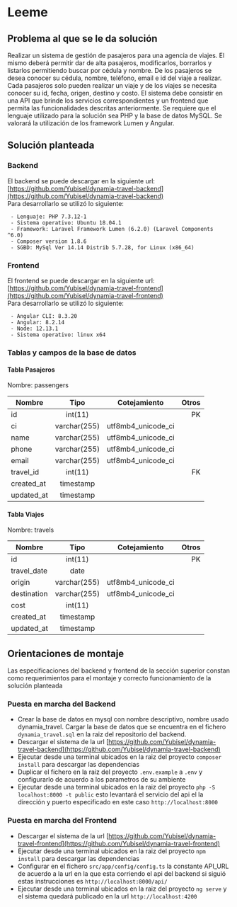 # Leeme

## Problema al que se le da solución

Realizar un sistema de gestión de pasajeros para una agencia de viajes. El mismo deberá permitir dar de alta pasajeros, modificarlos, borrarlos y listarlos permitiendo buscar por cédula y nombre. De los pasajeros se desea conocer su cédula, nombre, teléfono, email e id del viaje a realizar. Cada pasajeros solo pueden realizar un viaje y de los viajes se necesita conocer su id, fecha, origen, destino y costo.
El sistema debe consistir en una API que brinde los servicios correspondientes y un frontend que permita las funcionalidades descritas anteriormente.
Se requiere que el lenguaje utilizado para la solución sea PHP y la base de datos MySQL. Se valorará la utilización de los framework Lumen y Angular.

## Solución planteada

### Backend

El backend se puede descargar en la siguiente url:  
[https://github.com/Yubisel/dynamia-travel-backend](https://github.com/Yubisel/dynamia-travel-backend)  
Para desarrollarlo se utilizó lo siguiente:
```
 - Lenguaje: PHP 7.3.12-1
 - Sistema operativo: Ubuntu 18.04.1
 - Framework: Laravel Framework Lumen (6.2.0) (Laravel Components ^6.0)
 - Composer version 1.8.6
 - SGBD: MySql Ver 14.14 Distrib 5.7.28, for Linux (x86_64)
```

### Frontend

El frontend se puede descargar en la siguiente url:  
[https://github.com/Yubisel/dynamia-travel-frontend](https://github.com/Yubisel/dynamia-travel-frontend)  
Para desarrollarlo se utilizó lo siguiente:
```
 - Angular CLI: 8.3.20
 - Angular: 8.2.14
 - Node: 12.13.1
 - Sistema operativo: linux x64
```

### Tablas y campos de la base de datos

#### Tabla Pasajeros

Nombre: passengers

| Nombre	| Tipo      	| Cotejamiento  	| Otros 	|
|-----------|:-------------:|:-----------------:|----------:|
| id	    |int(11)        |           	    |PK         |
| ci	    |varchar(255)	|utf8mb4_unicode_ci	|	        |
|name   	|varchar(255)	|utf8mb4_unicode_ci	|	  	    |
|phone  	|varchar(255)	|utf8mb4_unicode_ci	|	  	    |
|email      |varchar(255)	|utf8mb4_unicode_ci	|	  	    |
|travel_id  |int(11)        |                   |FK         |
|created_at	|timestamp      |  	                |           |
|updated_at	|timestamp      |                   |           |

#### Tabla Viajes

Nombre: travels

| Nombre	|Tipo       	|Cotejamiento       | Otros     |
|-----------|:-------------:|:-----------------:|----------:|
|id         |int(11)        |                   |PK         |
|travel_date|date           |	                |           |
|origin     |varchar(255)	|utf8mb4_unicode_ci	|           |
|destination|varchar(255)	|utf8mb4_unicode_ci	|           |
|cost       |int(11)		|                   |           |
|created_at |timestamp      |                   |           |
|updated_at |timestamp      |                   |           |


## Orientaciones de montaje

Las especificaciones del backend y frontend de la sección superior constan como requerimientos para el montaje y correcto funcionamiento de la solución planteada

### Puesta en marcha del Backend

- Crear la base de datos en mysql con nombre descriptivo, nombre usado dynamia_travel. Cargar la base de datos que se encuentra en el fichero ```dynamia_travel.sql``` en la raiz del repositorio del backend.
- Descargar el sistema de la url [https://github.com/Yubisel/dynamia-travel-backend](https://github.com/Yubisel/dynamia-travel-backend)
- Ejecutar desde una terminal ubicados en la raiz del proyecto ```composer install``` para descargar las dependencias
- Duplicar el fichero en la raiz del proyecto ```.env.example``` a ```.env``` y configurarlo de acuerdo a los parametros de su ambiente
- Ejecutar desde una terminal ubicados en la raiz del proyecto ```php -S localhost:8000 -t public``` esto levantará el servicio del api el la dirección y puerto especificado en este caso ```http://localhost:8000```

### Puesta en marcha del Frontend

- Descargar el sistema de la url [https://github.com/Yubisel/dynamia-travel-frontend](https://github.com/Yubisel/dynamia-travel-frontend)
- Ejecutar desde una terminal ubicados en la raiz del proyecto ```npm install``` para descargar las dependencias
- Configurar en el fichero ```src/app/config/config.ts``` la constante API_URL de acuerdo a la url en la que esta corriendo el api del backend si siguió estas instrucciones es ```http://localhost:8000/api/```
- Ejecutar desde una terminal ubicados en la raiz del proyecto ```ng serve``` y el sistema quedará publicado en la url ```http://localhost:4200```
